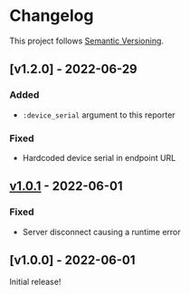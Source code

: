 <!-- markdownlint-disable-file MD024 -->

# Changelog

This project follows [Semantic Versioning](https://semver.org/spec/v2.0.0.html).

## [v1.2.0] - 2022-06-29

### Added

- `:device_serial` argument to this reporter

### Fixed

- Hardcoded device serial in endpoint URL

## [v1.0.1] - 2022-06-01

### Fixed

- Server disconnect causing a runtime error

## [v1.0.0] - 2022-06-01

Initial release!

[v1.0.1]: https://github.com/smartrent/grizzly/compare/v1.0.0...v1.0.1
